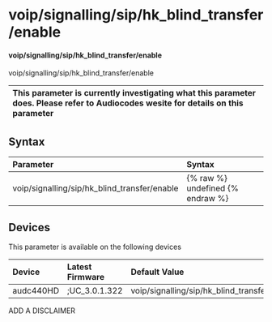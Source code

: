 ﻿---
description: voip/signalling/sip/hk_blind_transfer/enable
search: false
---

# voip/signalling/sip/hk_blind_transfer/enable

#### voip/signalling/sip/hk_blind_transfer/enable

voip/signalling/sip/hk_blind_transfer/enable


| This parameter is currently investigating what this parameter does. Please refer to Audiocodes wesite for details on this parameter | 
| :--- |

## Syntax
| Parameter | Syntax |
| :--- | :--- |
|voip/signalling/sip/hk_blind_transfer/enable | {% raw %} undefined {% endraw %}|

## Devices
This parameter is available on the following devices

| Device | Latest Firmware | Default Value |
|:---|:---|:---|
| audc440HD | ;UC_3.0.1.322 | voip/signalling/sip/hk_blind_transfer/enable=1 

ADD A DISCLAIMER
